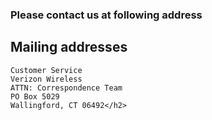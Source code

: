 <!DOCTYPE html>
<html lang="en">

<head>
  <title>Contact Us</title>
  <meta charset="utf-8">
  <meta name="viewport" content="width=device-width, initial-scale=1">
  <link rel="stylesheet" href="http://maxcdn.bootstrapcdn.com/bootstrap/3.3.5/css/bootstrap.min.css">
  <link rel="stylesheet" type="text/css" href="css/customStyles.css">
  <script src="https://ajax.googleapis.com/ajax/libs/jquery/1.11.3/jquery.min.js"></script>
  <script src="http://maxcdn.bootstrapcdn.com/bootstrap/3.3.5/js/bootstrap.min.js"></script>
</head>

### Please contact us at following address

## Mailing addresses
    Customer Service
    Verizon Wireless
    ATTN: Correspondence Team
    PO Box 5029
    Wallingford, CT 06492</h2>
</body>
</html>

<!--contact details page-->